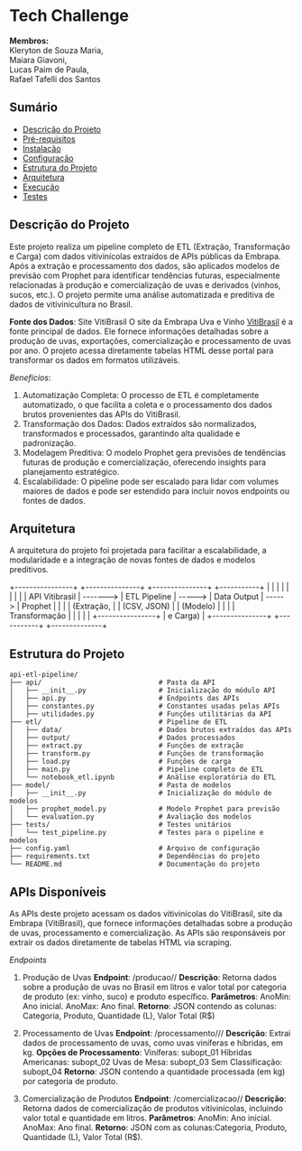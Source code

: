 # Tech Challenge
**Membros:**<br/> 
Kleryton de Souza Maria,<br/> 
Maiara Giavoni,<br/> 
Lucas Paim de Paula,<br/> 
Rafael Tafelli dos Santos


## Sumário

- [Descrição do Projeto](#descrição-do-projeto)
- [Pré-requisitos](#pré-requisitos)
- [Instalação](#instalação)
- [Configuração](#configuração)
- [Estrutura do Projeto](#estrutura-do-projeto)
- [Arquitetura](#arquitetura)
- [Execução](#execução)
- [Testes](#testes)

## Descrição do Projeto

Este projeto realiza um pipeline completo de ETL (Extração, Transformação e Carga) com dados vitivinícolas extraídos de APIs públicas da Embrapa. Após a extração e processamento dos dados, são aplicados modelos de previsão com Prophet para identificar tendências futuras, especialmente relacionadas à produção e comercialização de uvas e derivados (vinhos, sucos, etc.). O projeto permite uma análise automatizada e preditiva de dados de vitivinicultura no Brasil.

**Fonte dos Dados**: Site VitiBrasil
O site da Embrapa Uva e Vinho [VitiBrasil](http://vitibrasil.cnpuv.embrapa.br/index.php?opcao=opt_01) é a fonte principal de dados. Ele fornece informações detalhadas sobre a produção de uvas, exportações, comercialização e processamento de uvas por ano. O projeto acessa diretamente tabelas HTML desse portal para transformar os dados em formatos utilizáveis.

*Benefícios*:
1.   Automatização Completa: O processo de ETL é completamente automatizado, o que facilita a coleta e o processamento dos dados brutos provenientes das APIs do VitiBrasil.
2.   Transformação dos Dados: Dados extraídos são normalizados, transformados e processados, garantindo alta qualidade e padronização.
3.   Modelagem Preditiva: O modelo Prophet gera previsões de tendências futuras de produção e comercialização, oferecendo insights para planejamento estratégico.
4.   Escalabilidade: O pipeline pode ser escalado para lidar com volumes maiores de dados e pode ser estendido para incluir novos endpoints ou fontes de dados.

## Arquitetura 
A arquitetura do projeto foi projetada para facilitar a escalabilidade, a modularidade e a integração de novas fontes de dados e modelos preditivos.

+----------------+          +---------------+         +---------------+          +-----------+
|                |          |               |         |               |          |           |
| API Vitibrasil | -------> | ETL Pipeline  | ----->  |  Data Output  | ----->   |  Prophet  |
|                |          | (Extração,    |         | (CSV, JSON)   |          | (Modelo)  |
|                |          | Transformação |         |               |          |           |
+----------------+          |  e Carga)     |         +---------------+          +-----------+
                             +--------------+                                   
                       

## Estrutura do Projeto
```
api-etl-pipeline/
├── api/                             # Pasta da API
│   ├── __init__.py                  # Inicialização do módulo API
│   ├── api.py                       # Endpoints das APIs
│   ├── constantes.py                # Constantes usadas pelas APIs
│   ├── utilidades.py                # Funções utilitárias da API
├── etl/                             # Pipeline de ETL
│   ├── data/                        # Dados brutos extraídos das APIs
│   ├── output/                      # Dados processados
│   ├── extract.py                   # Funções de extração
│   ├── transform.py                 # Funções de transformação
│   ├── load.py                      # Funções de carga
│   ├── main.py                      # Pipeline completo de ETL
│   └── notebook_etl.ipynb           # Análise exploratória do ETL
├── model/                           # Pasta de modelos
│   ├── __init__.py                  # Inicialização do módulo de modelos
│   ├── prophet_model.py             # Modelo Prophet para previsão
│   └── evaluation.py                # Avaliação dos modelos
├── tests/                           # Testes unitários
│   └── test_pipeline.py             # Testes para o pipeline e modelos
├── config.yaml                      # Arquivo de configuração
├── requirements.txt                 # Dependências do projeto
└── README.md                        # Documentação do projeto

```
## APIs Disponíveis
As APIs deste projeto acessam os dados vitivinícolas do VitiBrasil, site da Embrapa (VitiBrasil), que fornece informações detalhadas sobre a produção de uvas, processamento e comercialização. As APIs são responsáveis por extrair os dados diretamente de tabelas HTML via scraping.

*Endpoints*

1. Produção de Uvas
**Endpoint**: /producao/<AnoMin>/<AnoMax>
**Descrição**: Retorna dados sobre a produção de uvas no Brasil em litros e valor total por categoria de produto (ex: vinho, suco) e produto específico.
**Parâmetros**:
AnoMin: Ano inicial.
AnoMax: Ano final.
**Retorno**: JSON contendo as colunas: Categoria, Produto, Quantidade (L), Valor Total (R$)

2. Processamento de Uvas
**Endpoint**: /processamento/<Opcao>/<AnoMin>/<AnoMax>
**Descrição**: Extrai dados de processamento de uvas, como uvas viníferas e híbridas, em kg.
**Opções de Processamento**:
Viníferas: subopt_01
Híbridas Americanas: subopt_02
Uvas de Mesa: subopt_03
Sem Classificação: subopt_04
**Retorno**: JSON contendo a quantidade processada (em kg) por categoria de produto.

3. Comercialização de Produtos
**Endpoint**: /comercializacao/<AnoMin>/<AnoMax>
**Descrição**: Retorna dados de comercialização de produtos vitivinícolas, incluindo valor total e quantidade em litros.
**Parâmetros**:
AnoMin: Ano inicial.
AnoMax: Ano final.
**Retorno**: JSON com as colunas:Categoria, Produto, Quantidade (L), Valor Total (R$).







